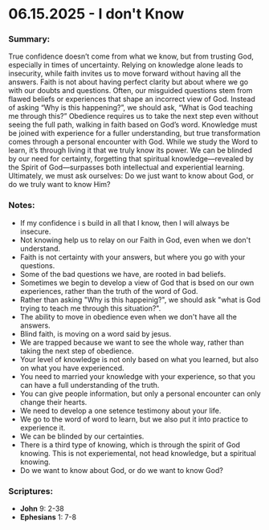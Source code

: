# 06.15.2025 - I don't Know

### Summary:
True confidence doesn’t come from what we know, but from trusting God, especially in times of uncertainty.
Relying on knowledge alone leads to insecurity, while faith invites us to move forward without having all the answers.
Faith is not about having perfect clarity but about where we go with our doubts and questions.
Often, our misguided questions stem from flawed beliefs or experiences that shape an incorrect view of God.
Instead of asking “Why is this happening?”, we should ask, “What is God teaching me through this?” Obedience requires us to take the next step even without seeing the full path, walking in faith based on God’s word.
Knowledge must be joined with experience for a fuller understanding, but true transformation comes through a personal encounter with God.
While we study the Word to learn, it’s through living it that we truly know its power.
We can be blinded by our need for certainty, forgetting that spiritual knowledge—revealed by the Spirit of God—surpasses both intellectual and experiential learning.
Ultimately, we must ask ourselves: Do we just want to know about God, or do we truly want to know Him?

### Notes:
- If my confidence i s build in all that I know, then I will always be insecure. 
- Not knowing help us to relay on our Faith in God, even when we don't understand.
- Faith is not certainty with your answers, but where you go with your questions.
- Some of the bad questions we have, are rooted in bad beliefs.
- Sometimes we begin to develop a view of God that is bsed on our own experiences, rather than the truth of the word of God.
- Rather than asking "Why is this happeinig?", we should ask "what is God trying to teach me through this situation?".
- The ability to move in obedience even when we don't have all the answers.
- Blind faith, is moving on a word said by jesus.
- We are trapped because we want to see the whole way, rather than taking the next step of obedience.
- Your level of knowledge is not only based on what you learned, but also on what you have experienced. 
- You need to married your knowledge with your experience, so that you can have a full understanding of the truth.
- You can give people information, but only a personal encounter can only change their hearts.
- We need to develop a one setence testimony about your life.
- We go to the word of word to learn, but we also put it into practice to experience it.
- We can be blinded by our certainties.
- There is a third type of knowing, which is through the spirit of God knowing. This is not experiemental, not head knowledge, but a spiritual knowing.
- Do we want to know about God, or do we want to know God?

### Scriptures:
- **John** 9: 2-38
- **Ephesians** 1: 7-8
